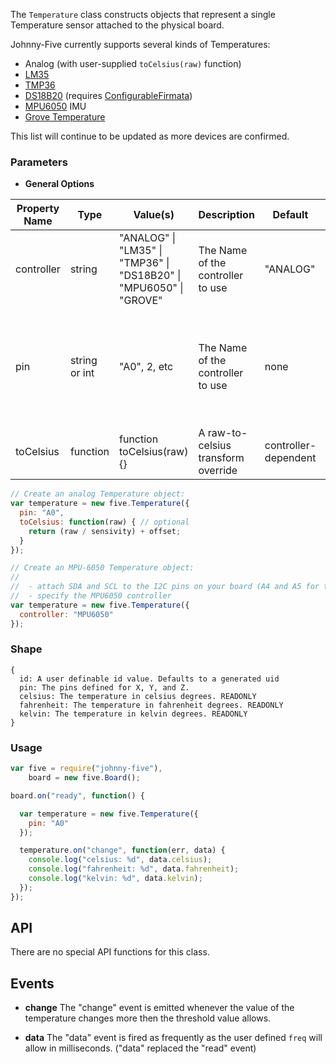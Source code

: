 The `Temperature` class constructs objects that represent a single Temperature sensor attached to the physical board.

Johnny-Five currently supports several kinds of Temperatures:

- Analog (with user-supplied `toCelsius(raw)` function)
- [LM35](http://www.ti.com/product/lm35)
- [TMP36](http://www.analog.com/en/mems-sensors/digital-temperature-sensors/tmp36/products/product.html)
- [DS18B20](http://www.maximintegrated.com/en/products/analog/sensors-and-sensor-interface/DS18B20.html) (requires [ConfigurableFirmata](https://github.com/firmata/arduino/tree/configurable))
- [MPU6050](http://www.invensense.com/mems/gyro/mpu6050.html) IMU
- [Grove Temperature](http://www.seeedstudio.com/depot/Grove-Temperature-Sensor-p-774.html)

This list will continue to be updated as more devices are confirmed.

### Parameters

- **General Options**
<table>
  <thead>
    <tr>
      <th>Property Name</th>
      <th>Type</th>
      <th>Value(s)</th>
      <th>Description</th>
      <th>Default</th>
      <th>Required</th>
    </tr>
  </thead>
  <tbody>
    <tr>
      <td>controller</td>
      <td>string</td>
      <td>"ANALOG" | "LM35" | "TMP36" | "DS18B20" | "MPU6050" | "GROVE"</td>
      <td>The Name of the controller to use</td>
      <td>"ANALOG"</td>
      <td>no</td>
    </tr>
    <tr>
      <td>pin</td>
      <td>string or int</td>
      <td>"A0", 2, etc</td>
      <td>The Name of the controller to use</td>
      <td>none</td>
      <td>Yes, for analog devices. No for digitial devices (MPU-6050 or DS18B20)</td>
    </tr>
    <tr>
      <td>toCelsius</td>
      <td>function</td>
      <td>function toCelsius(raw) {}</td>
      <td>A raw-to-celsius transform override</td>
      <td>controller-dependent</td>
      <td>no</td>
    </tr>
  </tbody>
</table>

```js
// Create an analog Temperature object:
var temperature = new five.Temperature({
  pin: "A0",
  toCelsius: function(raw) { // optional
    return (raw / sensivity) + offset;
  }
});
```

```js
// Create an MPU-6050 Temperature object:
//
//  - attach SDA and SCL to the I2C pins on your board (A4 and A5 for the Uno)
//  - specify the MPU6050 controller
var temperature = new five.Temperature({
  controller: "MPU6050"
});
```

### Shape

```
{ 
  id: A user definable id value. Defaults to a generated uid
  pin: The pins defined for X, Y, and Z.
  celsius: The temperature in celsius degrees. READONLY
  fahrenheit: The temperature in fahrenheit degrees. READONLY
  kelvin: The temperature in kelvin degrees. READONLY
}
```



### Usage
```js
var five = require("johnny-five"), 
    board = new five.Board();

board.on("ready", function() {

  var temperature = new five.Temperature({
    pin: "A0"
  });

  temperature.on("change", function(err, data) {
    console.log("celsius: %d", data.celsius);
    console.log("fahrenheit: %d", data.fahrenheit);
    console.log("kelvin: %d", data.kelvin);
  });
});
```

## API

There are no special API functions for this class.

## Events

- **change** The "change" event is emitted whenever the value of the temperature changes more then the threshold value allows.

- **data** The "data" event is fired as frequently as the user defined `freq` will allow in milliseconds. ("data" replaced the "read" event)
